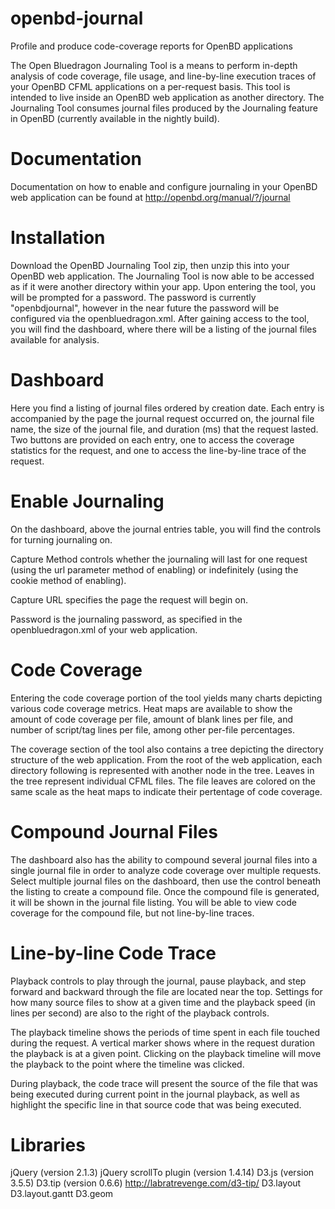 # openbd-journal
Profile and produce code-coverage reports for OpenBD applications

The Open Bluedragon Journaling Tool is a means to perform in-depth analysis of
code coverage, file usage, and line-by-line execution traces of your OpenBD 
CFML applications on a per-request basis. This tool is intended to live inside 
an OpenBD web application as another directory. The Journaling Tool consumes 
journal files produced by the Journaling feature in OpenBD (currently 
available in the nightly build).

# Documentation
Documentation on how to enable and configure journaling in your OpenBD web 
application can be found at http://openbd.org/manual/?/journal

# Installation
Download the OpenBD Journaling Tool zip, then unzip this into your OpenBD web 
application. The Journaling Tool is now able to be accessed as if it were 
another directory within your app. Upon entering the tool, you will be prompted 
for a password. The password is currently "openbdjournal", however in the near 
future the password will be configured via the openbluedragon.xml. After 
gaining access to the tool, you will find the dashboard, where there will be a 
listing of the journal files available for analysis.

# Dashboard
Here you find a listing of journal files ordered by creation date. Each entry 
is accompanied by the page the journal request occurred on, the journal file 
name, the size of the journal file, and duration (ms) that the request lasted. 
Two buttons are provided on each entry, one to access the coverage statistics 
for the request, and one to access the line-by-line trace of the request.

# Enable Journaling
On the dashboard, above the journal entries table, you will find the controls 
for turning journaling on.

Capture Method controls whether the journaling will last for one request (using 
the url parameter method of enabling) or indefinitely (using the cookie method 
of enabling).

Capture URL specifies the page the request will begin on.

Password is the journaling password, as specified in the openbluedragon.xml of 
your web application.

# Code Coverage
Entering the code coverage portion of the tool yields many charts depicting 
various code coverage metrics. Heat maps are available to show the amount of 
code coverage per file, amount of blank lines per file, and number of 
script/tag lines per file, among other per-file percentages.

The coverage section of the tool also contains a tree depicting the directory 
structure of the web application. From the root of the web application, each 
directory following is represented with another node in the tree. Leaves in the 
tree represent individual CFML files. The file leaves are colored on the same 
scale as the heat maps to indicate their pertentage of code coverage.

# Compound Journal Files
The dashboard also has the ability to compound several journal files into a 
single journal file in order to analyze code coverage over multiple requests. 
Select multiple journal files on the dashboard, then use the control beneath 
the listing to create a compound file. Once the compound file is generated, it 
will be shown in the journal file listing. You will be able to view code 
coverage for the compound file, but not line-by-line traces.

# Line-by-line Code Trace
Playback controls to play through the journal, pause playback, and step forward 
and backward through the file are located near the top. Settings for how many 
source files to show at a given time and the playback speed (in lines per 
second) are also to the right of the playback controls.

The playback timeline shows the periods of time spent in each file touched 
during the request. A vertical marker shows where in the request duration the 
playback is at a given point. Clicking on the playback timeline will move the 
playback to the point where the timeline was clicked.

During playback, the code trace will present the source of the file that was 
being executed during current point in the journal playback, as well as 
highlight the specific line in that source code that was being executed.

# Libraries
  jQuery (version 2.1.3)
	jQuery scrollTo plugin (version 1.4.14)
	D3.js (version 3.5.5)
	D3.tip (version 0.6.6) http://labratrevenge.com/d3-tip/
	D3.layout 
	D3.layout.gantt
	D3.geom 
